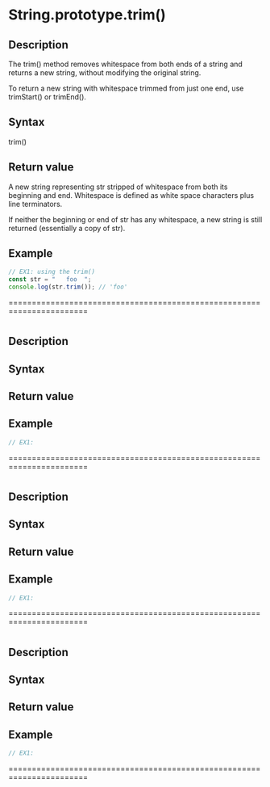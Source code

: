 # String.prototype.trim()

## Description

The trim() method removes whitespace from both ends of a string and returns a new string, without modifying the original string.

To return a new string with whitespace trimmed from just one end, use trimStart() or trimEnd().

## Syntax

trim()

## Return value

A new string representing str stripped of whitespace from both its beginning and end.
Whitespace is defined as white space characters plus line terminators.

If neither the beginning or end of str has any whitespace,
a new string is still returned (essentially a copy of str).

## Example

```js
// EX1: using the trim()
const str = "   foo  ";
console.log(str.trim()); // 'foo'
```

=======================================================================

#

## Description

## Syntax

## Return value

## Example

```js
// EX1:
```

=======================================================================

#

## Description

## Syntax

## Return value

## Example

```js
// EX1:
```

=======================================================================

#

## Description

## Syntax

## Return value

## Example

```js
// EX1:
```

=======================================================================
